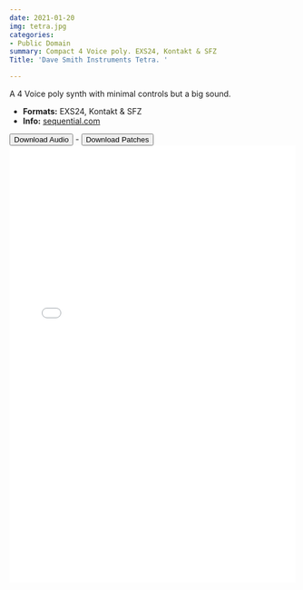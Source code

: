```yaml
---
date: 2021-01-20
img: tetra.jpg
categories:
- Public Domain
summary: Compact 4 Voice poly. EXS24, Kontakt & SFZ
Title: 'Dave Smith Instruments Tetra. '

---
```

A 4 Voice poly synth with minimal controls but a big sound.

-   **Formats:** EXS24, Kontakt & SFZ
-   **Info:** [sequential.com](https://www.sequential.com/product/tetra/)



<div class="buttons"> <a href="https://www.dropbox.com/sh/mz23awduakch5ub/AAAKjIp1oTil0qY-YynbYt5da?dl=0"> <button>Download Audio</button></a> - <a href="https://github.com/publicsamples/Akai-AX80"> <button>Download Patches</button></a></div>



<iframe width="100%" height="770px" src="/Demos/demos/dsitetra.html" frameborder="0" allow="accelerometer; autoplay; clipboard-write; encrypted-media; gyroscope; picture-in-picture" allowfullscreen></iframe>